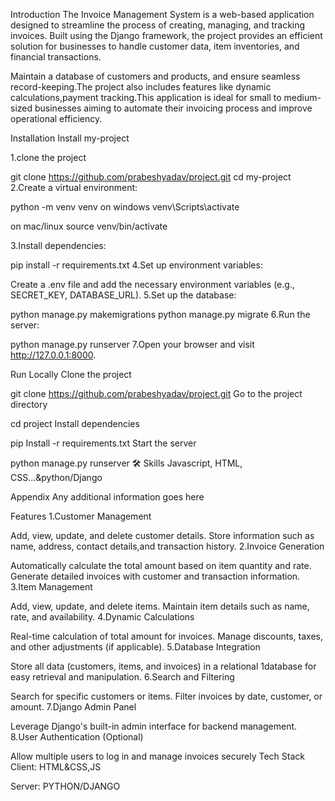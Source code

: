 Introduction
The Invoice Management System is a web-based application designed to streamline the process of creating, managing, and tracking invoices. Built using the Django framework, the project provides an efficient solution for businesses to handle customer data, item inventories, and financial transactions.

Maintain a database of customers and products, and ensure seamless record-keeping.The project also includes features like dynamic calculations,payment tracking.This application is ideal for small to medium-sized businesses aiming to automate their invoicing process and improve operational efficiency.

Installation
Install my-project

1.clone the project

  git clone https://github.com/prabeshyadav/project.git
  cd my-project
2.Create a virtual environment:

  python -m venv venv
on windows
    venv\Scripts\activate

on mac/linux
    source venv/bin/activate

3.Install dependencies:

  pip install -r requirements.txt
4.Set up environment variables:

 Create a .env file and add the necessary environment variables (e.g., SECRET_KEY, DATABASE_URL).
5.Set up the database:

  python manage.py makemigrations
  python manage.py migrate
6.Run the server:

  python manage.py runserver
7.Open your browser and visit http://127.0.0.1:8000.

Run Locally
Clone the project

  git clone https://github.com/prabeshyadav/project.git
Go to the project directory

  cd project
Install dependencies

  pip Install -r requirements.txt
Start the server

  python manage.py runserver
🛠 Skills
Javascript, HTML, CSS...&python/Django

Appendix
Any additional information goes here

Features
1.Customer Management

Add, view, update, and delete customer details.
Store information such as name, address, contact details,and transaction history.
2.Invoice Generation

Automatically calculate the total amount based on item quantity and rate.
Generate detailed invoices with customer and transaction information.
3.Item Management

Add, view, update, and delete items.
Maintain item details such as name, rate, and availability.
4.Dynamic Calculations

Real-time calculation of total amount for invoices.
Manage discounts, taxes, and other adjustments (if applicable).
5.Database Integration

Store all data (customers, items, and invoices) in a relational 1database for easy retrieval and manipulation.
6.Search and Filtering

Search for specific customers or items.
Filter invoices by date, customer, or amount.
7.Django Admin Panel

Leverage Django's built-in admin interface for backend management.
8.User Authentication (Optional)

Allow multiple users to log in and manage invoices securely
Tech Stack
Client: HTML&CSS,JS

Server: PYTHON/DJANGO
